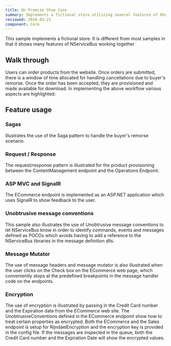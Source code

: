 ```yaml
---
title: On Premise Show Case
summary: Implements a fictional store utilizing several features of NServiceBus.
reviewed: 2016-03-21
component: Core
---
```


This sample implements a fictional store. It is different from most samples in that it shows many features of NServiceBus working together


## Walk through

Users can order products from the website. Once orders are submitted, there is a window of time allocated for handling cancellations due to buyer's remorse. Once the order has been accepted, they are provisioned and made available for download. In implementing the above workflow various aspects are highlighted:


## Feature usage


### Sagas

Illustrates the use of the Saga pattern to handle the buyer's remorse scenario.


### Request / Response

The request/response pattern is illustrated for the product provisioning between the ContentManagement endpoint and the Operations Endpoint.


### ASP MVC and SignalR

The ECommerce endpoint is implemented as an ASP.NET application which uses SignalR to show feedback to the user.


### Unobtrusive message conventions

This sample also illustrates the use of Unobtrusive message conventions to let NServiceBus know in order to identify commands, events and messages defined as POCOs which avoids having to add a reference to the NServiceBus libraries in the message definition dlls.


### Message Mutator

The use of message headers and message mutator is also illustrated when the user clicks on the Check box on the ECommerce web page, which conveniently stops at the predefined breakpoints in the message handler code on the endpoints.


### Encryption

The use of encryption is illustrated by passing in the Credit Card number and the Expiration date from the ECommerce web site. The UnobtrusiveConventions defined in the ECommerce endpoint show how to treat certain properties as encrypted. Both the ECommerce and the Sales endpoint is setup for RijndaelEncryption and the encryption key is provided in the config file. If the messages are inspected in the queue, both the Credit Card number and the Expiration Date will show the encrypted values. 